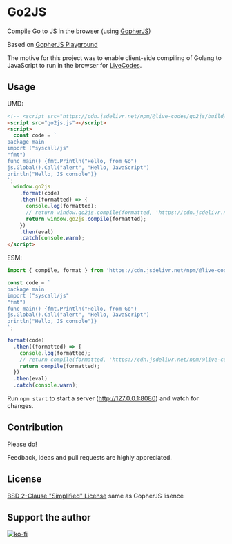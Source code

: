 # Go2JS

Compile Go to JS in the browser (using [GopherJS](https://github.com/gopherjs/gopherjs))

Based on [GopherJS Playground](https://github.com/gopherjs/gopherjs.github.io)

The motive for this project was to enable client-side compiling of Golang to JavaScript to run in the browser for [LiveCodes](https://github.com/live-codes/livecodes).

## Usage

UMD:

```html
<!-- <script src="https://cdn.jsdelivr.net/npm/@live-codes/go2js/build/go2js.js"></script> -->
<script src="go2js.js"></script>
<script>
  const code = `
package main
import ("syscall/js"
"fmt")
func main() {fmt.Println("Hello, from Go")
js.Global().Call("alert", "Hello, JavaScript")
println("Hello, JS console")}
`;
  window.go2js
    .format(code)
    .then((formatted) => {
      console.log(formatted);
      // return window.go2js.compile(formatted, 'https://cdn.jsdelivr.net/npm/@live-codes/go2js/build/');
      return window.go2js.compile(formatted);
    })
    .then(eval)
    .catch(console.warn);
</script>
```

ESM:

```js
import { compile, format } from 'https://cdn.jsdelivr.net/npm/@live-codes/go2js';

const code = `
package main
import ("syscall/js"
"fmt")
func main() {fmt.Println("Hello, from Go")
js.Global().Call("alert", "Hello, JavaScript")
println("Hello, JS console")}
`;

format(code)
  .then((formatted) => {
    console.log(formatted);
    // return compile(formatted, 'https://cdn.jsdelivr.net/npm/@live-codes/go2js/build/');
    return compile(formatted);
  })
  .then(eval)
  .catch(console.warn);
```

Run `npm start` to start a server (http://127.0.0.1:8080) and watch for changes.

## Contribution

Please do!

Feedback, ideas and pull requests are highly appreciated.

## License

[BSD 2-Clause "Simplified" License](LICENSE) same as GopherJS lisence

## Support the author

[![ko-fi](https://ko-fi.com/img/githubbutton_sm.svg)](https://ko-fi.com/N4N036P4Y)
